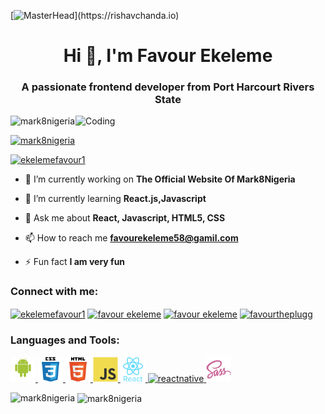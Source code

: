 [![MasterHead](https://1.bp.blogspot.com/-7A4WynwLsM...)](https://rishavchanda.io)
<h1 align="center">Hi 👋, I'm Favour Ekeleme</h1>
<h3 align="center">A passionate frontend developer from Port Harcourt Rivers State</h3>
<img align="right" alt="Coding" width="400" src="https://dribbble.com/shots/4171367-Coding-Freak">

<p align="left"> <img src="https://komarev.com/ghpvc/?username=mark8nigeria&label=Profile%20views&color=0e75b6&style=flat" alt="mark8nigeria" /> </p>

<p align="left"> <a href="https://github.com/ryo-ma/github-profile-trophy"><img src="https://github-profile-trophy.vercel.app/?username=mark8nigeria" alt="mark8nigeria" /></a> </p>

<p align="left"> <a href="https://twitter.com/ekelemefavour1" target="blank"><img src="https://img.shields.io/twitter/follow/ekelemefavour1?logo=twitter&style=for-the-badge" alt="ekelemefavour1" /></a> </p>

- 🔭 I’m currently working on **The Official Website Of Mark8Nigeria**

- 🌱 I’m currently learning **React.js,Javascript**

- 💬 Ask me about **React, Javascript, HTML5, CSS**

- 📫 How to reach me **favourekeleme58@gamil.com**

- ⚡ Fun fact **I am very fun**

<h3 align="left">Connect with me:</h3>
<p align="left">
<a href="https://twitter.com/ekelemefavour1" target="blank"><img align="center" src="https://raw.githubusercontent.com/rahuldkjain/github-profile-readme-generator/master/src/images/icons/Social/twitter.svg" alt="ekelemefavour1" height="30" width="40" /></a>
<a href="https://linkedin.com/in/favour ekeleme" target="blank"><img align="center" src="https://raw.githubusercontent.com/rahuldkjain/github-profile-readme-generator/master/src/images/icons/Social/linked-in-alt.svg" alt="favour ekeleme" height="30" width="40" /></a>
<a href="https://fb.com/favour ekeleme" target="blank"><img align="center" src="https://raw.githubusercontent.com/rahuldkjain/github-profile-readme-generator/master/src/images/icons/Social/facebook.svg" alt="favour ekeleme" height="30" width="40" /></a>
<a href="https://instagram.com/favourtheplugg" target="blank"><img align="center" src="https://raw.githubusercontent.com/rahuldkjain/github-profile-readme-generator/master/src/images/icons/Social/instagram.svg" alt="favourtheplugg" height="30" width="40" /></a>
</p>

<h3 align="left">Languages and Tools:</h3>
<p align="left"> <a href="https://developer.android.com" target="_blank" rel="noreferrer"> <img src="https://raw.githubusercontent.com/devicons/devicon/master/icons/android/android-original-wordmark.svg" alt="android" width="40" height="40"/> </a> <a href="https://www.w3schools.com/css/" target="_blank" rel="noreferrer"> <img src="https://raw.githubusercontent.com/devicons/devicon/master/icons/css3/css3-original-wordmark.svg" alt="css3" width="40" height="40"/> </a> <a href="https://www.w3.org/html/" target="_blank" rel="noreferrer"> <img src="https://raw.githubusercontent.com/devicons/devicon/master/icons/html5/html5-original-wordmark.svg" alt="html5" width="40" height="40"/> </a> <a href="https://developer.mozilla.org/en-US/docs/Web/JavaScript" target="_blank" rel="noreferrer"> <img src="https://raw.githubusercontent.com/devicons/devicon/master/icons/javascript/javascript-original.svg" alt="javascript" width="40" height="40"/> </a> <a href="https://reactjs.org/" target="_blank" rel="noreferrer"> <img src="https://raw.githubusercontent.com/devicons/devicon/master/icons/react/react-original-wordmark.svg" alt="react" width="40" height="40"/> </a> <a href="https://reactnative.dev/" target="_blank" rel="noreferrer"> <img src="https://reactnative.dev/img/header_logo.svg" alt="reactnative" width="40" height="40"/> </a> <a href="https://sass-lang.com" target="_blank" rel="noreferrer"> <img src="https://raw.githubusercontent.com/devicons/devicon/master/icons/sass/sass-original.svg" alt="sass" width="40" height="40"/> </a> </p>

<p><img align="left" src="https://github-readme-stats.vercel.app/api/top-langs?username=mark8nigeria&show_icons=true&locale=en&layout=compact" alt="mark8nigeria" /></p>

<p>&nbsp;<img align="center" src="https://github-readme-stats.vercel.app/api?username=mark8nigeria&show_icons=true&locale=en" alt="mark8nigeria" /></p>

